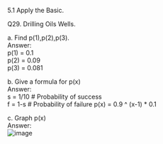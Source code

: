 5.1 Apply the Basic.

Q29. Drilling Oils Wells.

a. Find p(1),p(2),p(3).  
Answer:  
p(1) = 0.1  
p(2) = 0.09  
p(3) = 0.081   

b. Give a formula for p(x)  
Answer:  
s = 1/10  # Probability of success  
f = 1-s  # Probability of failure
p(x) = 0.9 ^ (x-1) * 0.1  

c. Graph p(x)  
Answer:  
![image](https://github.com/user-attachments/assets/195f9931-5f80-47ab-a46a-6b75f859a6bc)

